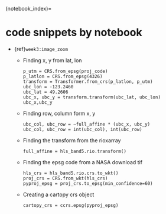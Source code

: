 (notebook_index)=
# code snippets by notebook

- {ref}`week3:image_zoom`

  - Finding x, y from lat, lon
  
    ```
    p_utm = CRS.from_epsg(proj_code)
    p_latlon = CRS.from_epsg(4326)
    transform = Transformer.from_crs(p_latlon, p_utm)
    ubc_lon = -123.2460 
    ubc_lat = 49.2606
    ubc_x, ubc_y = transform.transform(ubc_lat, ubc_lon)
    ubc_x,ubc_y
    ```

  - Finding row, column form x, y
  
    ```
    ubc_col, ubc_row = ~full_affine * (ubc_x, ubc_y)
    ubc_col, ubc_row = int(ubc_col), int(ubc_row)
    ```
    
  - Finding the transform from the rioxarray
  
    ```
    full_affine = hls_band5.rio.transform()
    ```

  - Finding the epsg code from a NASA download tif
  
    ```
    hls_crs = hls_band5.rio.crs.to_wkt()
    proj_crs = CRS.from_wkt(hls_crs)
    pyproj_epsg = proj_crs.to_epsg(min_confidence=60)
    ```
    
  - Creating a cartopy crs object  
    
    ```
    cartopy_crs = ccrs.epsg(pyproj_epsg)
    ```
